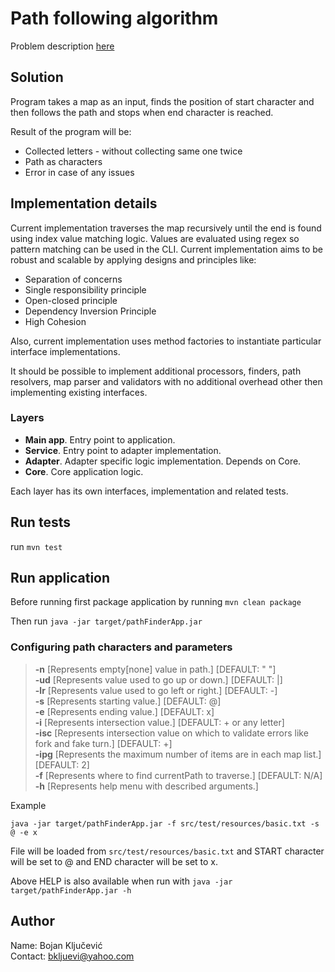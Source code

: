 # Path following algorithm

Problem description [here](https://github.com/softwaresauna/code-challenge)

## Solution  

Program takes a map as an input, finds the position of start character and then follows the path and stops when end character is reached. 

Result of the program will be:
* Collected letters - without collecting same one twice
* Path as characters
* Error in case of any issues

## Implementation details

Current implementation traverses the map recursively until the end is found using index value matching logic. 
Values are evaluated using regex so pattern matching can be used in the CLI.
Current implementation aims to be robust and scalable by applying designs and principles like:
 - Separation of concerns
 - Single responsibility principle
 - Open-closed principle
 - Dependency Inversion Principle
 - High Cohesion

Also, current implementation uses method factories to instantiate particular interface implementations.

It should be possible to implement additional processors, finders, path resolvers, map parser and validators with no additional overhead other then implementing existing interfaces.



### Layers
* **Main app**. Entry point to application.
* **Service**. Entry point to adapter implementation.
* **Adapter**. Adapter specific logic implementation. Depends on Core.
* **Core**. Core application logic. 

Each layer has its own interfaces, implementation and related tests.
 

## Run tests

run `mvn test`

## Run application

Before running first package application by running `mvn clean package` 

Then run `java -jar target/pathFinderApp.jar`

### Configuring path characters and parameters

> **-n** [Represents empty[none] value in path.] [DEFAULT: " "] <br>
**-ud** [Represents value used to go up or down.] [DEFAULT: |] <br>
**-lr** [Represents value used to go left or right.] [DEFAULT: -] <br>
**-s** [Represents starting value.] [DEFAULT: @] <br>
**-e** [Represents ending value.] [DEFAULT: x] <br>
**-i** [Represents intersection value.] [DEFAULT: + or any letter] <br>
**-isc** [Represents intersection value on which to validate errors like fork and fake turn.] [DEFAULT: +] <br>
**-ipg** [Represents the maximum number of items are in each map list.] [DEFAULT: 2] <br>
**-f** [Represents where to find currentPath to traverse.] [DEFAULT: N/A] <br>
**-h** [Represents help menu with described arguments.] <br>

Example

`java -jar target/pathFinderApp.jar -f src/test/resources/basic.txt -s @ -e x`

File will be loaded from `src/test/resources/basic.txt` and START character will be set to @
and END character will be set to x.

Above HELP is also available when run with `java -jar target/pathFinderApp.jar -h`

## Author

Name: Bojan Ključević <br>
Contact: bkljuevi@yahoo.com


